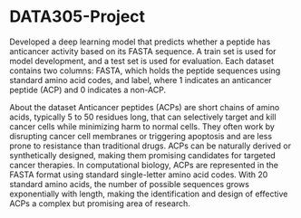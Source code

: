 # DATA305-Project

Developed a deep learning model that predicts whether a peptide has anticancer activity based on its FASTA sequence. A train set is used for model development, and a test set is used for evaluation. Each dataset contains two columns: FASTA, which holds the peptide sequences using standard amino acid codes, and label, where 1 indicates an anticancer peptide (ACP) and 0 indicates a non-ACP. 

About the dataset 
Anticancer peptides (ACPs) are short chains of amino acids, typically 5 to 50 residues long, that can selectively target and kill cancer cells while minimizing harm to normal cells. They often work by disrupting cancer cell membranes or triggering apoptosis and are less prone to resistance than traditional drugs. ACPs can be naturally derived or synthetically designed, making them promising candidates for targeted cancer therapies. In computational biology, ACPs are represented in the FASTA format using standard single-letter amino acid codes. With 20 standard amino acids, the number of possible sequences grows exponentially with length, making the identification and design of effective ACPs a complex but promising area of research.
